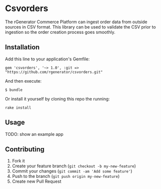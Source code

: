 # Csvorders

The rGenerator Commerce Platform can ingest order data from outside sources in CSV format. This library can be used to validate the CSV prior to ingestion so the order creation process goes smoothly.

## Installation

Add this line to your application's Gemfile:

    gem 'csvorders', '~> 1.0', :git => "https://github.com/rgenerator/csvorders.git"

And then execute:

    $ bundle

Or install it yourself by cloning this repo the running:

    rake install

## Usage

TODO: show an example app

## Contributing

1. Fork it
2. Create your feature branch (`git checkout -b my-new-feature`)
3. Commit your changes (`git commit -am 'Add some feature'`)
4. Push to the branch (`git push origin my-new-feature`)
5. Create new Pull Request
